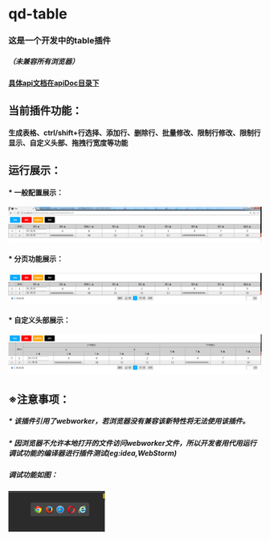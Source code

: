 # qd-table
### 这是一个开发中的table插件
##### （未兼容所有浏览器）<br>
#### [具体api文档在apiDoc目录下](https://github.com/linyuang/qd-table/tree/master/apiDoc)<br>
## 当前插件功能：<br>
#### 生成表格、ctrl/shift+行选择、添加行、删除行、批量修改、限制行修改、限制行显示、自定义头部、拖拽行宽度等功能<br>

## 运行展示：<br>
#### * 一般配置展示：<br>
![](https://github.com/linyuang/qd-table/blob/master/icon/table_show.png)<br>
#### * 分页功能展示：<br>
![](https://github.com/linyuang/qd-table/blob/master/icon/table_page.png)<br>
#### * 自定义头部展示：<br>
![](https://github.com/linyuang/qd-table/blob/master/icon/table_diyTitle.png)<br>

## ※注意事项：<br>
##### * 该插件引用了webworker，若浏览器没有兼容该新特性将无法使用该插件。<br>
##### * 因浏览器不允许本地打开的文件访问webworker文件，所以开发者用代用运行调试功能的编译器进行插件测试(eg:idea,WebStorm)<br>
##### 调试功能如图：<br>
![](https://github.com/linyuang/qd-table/blob/master/icon/icon.png)
